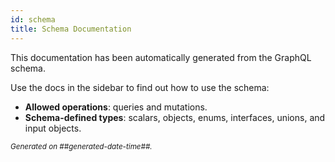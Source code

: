 ```yaml
---
id: schema
title: Schema Documentation
---
```


This documentation has been automatically generated from the GraphQL schema.

Use the docs in the sidebar to find out how to use the schema:

-   **Allowed operations**: queries and mutations.
-   **Schema-defined types**: scalars, objects, enums, interfaces, unions, and input objects.

<small><i>Generated on ##generated-date-time##.</i></small>
